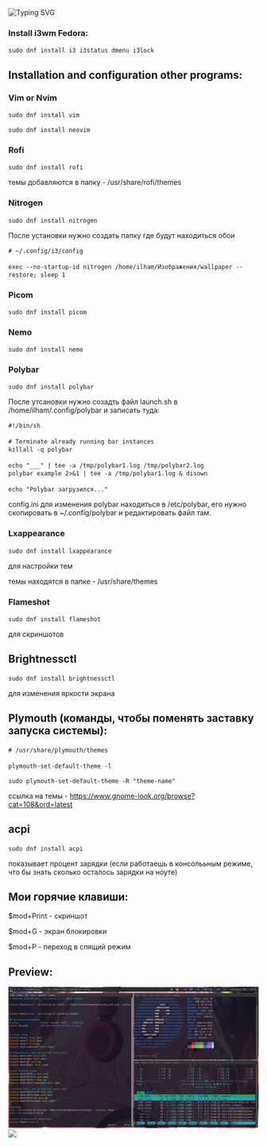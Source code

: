 <img src="https://readme-typing-svg.demolab.com?font=Fira+Code&size=30&pause=1000&color=E885F7&width=435&lines=linux+i3wm" alt="Typing SVG"/>

### Install i3wm Fedora:

```
sudo dnf install i3 i3status dmenu i3lock 
```

## Installation and configuration other programs:

### Vim or Nvim

```
sudo dnf install vim
```

```
sudo dnf install neovim
```

### Rofi

```
sudo dnf install rofi
```
темы добавляются в папку - /usr/share/rofi/themes

### Nitrogen

```
sudo dnf install nitrogen
```
После установки нужно создать папку где будут находиться обои 

```
# ~/.config/i3/config

exec --no-startup-id nitrogen /home/ilham/Изображения/wallpaper --restore; sleep 1
```

### Picom

```
sudo dnf install picom
```

### Nemo

```
sudo dnf install nemo
```

### Polybar

```
sudo dnf install polybar
```
После утсановки нужно созадть файл launch.sh в /home/ilham/.config/polybar и записать туда:
```
#!/bin/sh

# Terminate already running bar instances
killall -q polybar

echo "___" | tee -a /tmp/polybar1.log /tmp/polybar2.log
polybar example 2>&1 | tee -a /tmp/polybar1.log & disown

echo "Polybar загрузился..."
```
config.ini для изменения polybar находиться в /etc/polybar, его нужно скопировать в ~/.config/polybar и редактировать файл там.

### Lxappearance
```
sudo dnf install lxappearance
```
для настройки тем

темы находятся в папке - /usr/share/themes

### Flameshot

```
sudo dnf install flameshot
```
для скриншотов 

## Brightnessctl

```
sudo dnf install brightnessctl
```
для изменения яркости экрана 

## Plymouth (команды, чтобы поменять заставку запуска системы):

```
# /usr/share/plymouth/themes

plymouth-set-default-theme -l
```

```
sudo plymouth-set-default-theme -R "theme-name"
```
ссылка на темы - https://www.gnome-look.org/browse?cat=108&ord=latest

## acpi

```
sudo dnf install acpi
```
показывает процент зарядки (если работаешь в консолььным режиме, что бы знать сколько осталось зарядки на ноуте)

## Мои горячие клавиши:

$mod+Print - скриншот

$mod+G - экран блокировки

$mod+P - переход в спящий режим

## Preview:

<img src="https://github.com/titanilham/linux-i3wm/blob/main/preview/2024-09-21_16-21.png?raw=true"/>

<img src="https://github.com/titanilham/linux-i3wm/blob/main/i3wm%20fedora.png?raw=true"/>

